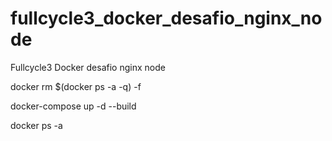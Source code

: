# fullcycle3_docker_desafio_nginx_node
Fullcycle3 Docker desafio nginx node

docker rm $(docker ps -a -q) -f

docker-compose up -d --build

docker ps -a
